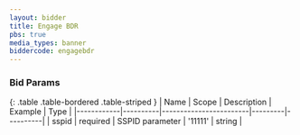 ```yaml
---
layout: bidder
title: Engage BDR
pbs: true
media_types: banner
biddercode: engagebdr
---
```


### Bid Params

{: .table .table-bordered .table-striped }
| Name       | Scope    | Description            | Example | Type     |
|------------|----------|------------------------|---------|----------|
| sspid | required | SSPID parameter | '11111' | string |

